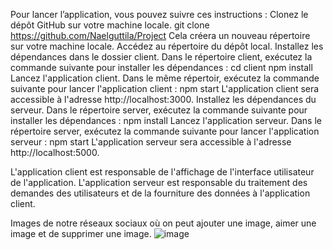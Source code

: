 Pour lancer l’application, vous pouvez suivre ces instructions :
Clonez le dépôt GitHub sur votre machine locale.
git clone https://github.com/Naelguttila/Project
Cela créera un nouveau répertoire sur votre machine locale.
Accédez au répertoire du dépôt local.
Installez les dépendances dans le dossier client.
Dans le répertoire client, exécutez la commande suivante pour installer les dépendances :
cd client
npm install
Lancez l'application client.
Dans le même répertoir, exécutez la commande suivante pour lancer l'application client :
npm start
L'application client sera accessible à l'adresse http://localhost:3000.
Installez les dépendances du serveur.
Dans le répertoire server, exécutez la commande suivante pour installer les dépendances :
npm install
Lancez l'application serveur.
Dans le répertoire server, exécutez la commande suivante pour lancer l'application serveur :
npm start
L'application serveur sera accessible à l'adresse http://localhost:5000.

L'application client est responsable de l'affichage de l'interface utilisateur de l'application. L'application serveur est responsable du traitement des demandes des utilisateurs et de la fourniture des données à l'application client.

Images de notre réseaux sociaux où on peut ajouter une image, aimer une image et de  supprimer une image.
![image](https://github.com/Naelguttila/Project/assets/85369601/7121afed-93db-4731-8810-c928bf913009)

